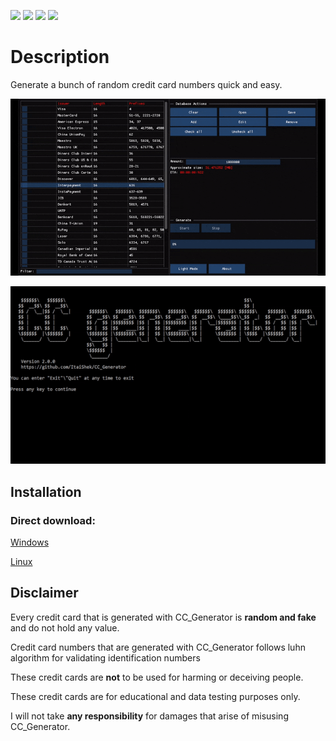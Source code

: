 <!-- Badges -->
[![](https://img.shields.io/github/v/release/ItaiShek/CC_Generator)](https://github.com/ItaiShek/CC_Generator/releases)
![](https://img.shields.io/github/downloads/ItaiShek/CC_Generator/total?color=red)
[![](https://img.shields.io/github/issues/ItaiShek/CC_Generator?color=yellow)](https://github.com/ItaiShek/CC_Generator/issues)
[![](https://img.shields.io/github/license/ItaiShek/CC_Generator?label=license&color=green)](https://github.com/ItaiShek/CC_Generator/blob/main/LICENSE)

# Description

Generate a bunch of random credit card numbers quick and easy.

![GUI](images/GUI.gif "GUI")

![Console](images/Console.gif "Console")

## Installation

### Direct download:
[Windows](https://github.com/ItaiShek/CC_Generator/releases/latest/download/CC_Generator_win.zip)

[Linux](https://github.com/ItaiShek/CC_Generator/releases/latest/download/CC_Generator_linux.zip)

## Disclaimer
Every credit card that is generated with CC_Generator is **random and fake** and do not hold any value.

Credit card numbers that are generated with CC_Generator follows luhn algorithm for validating identification numbers

These credit cards are **not** to be used for harming or deceiving people.

These credit cards are for educational and data testing purposes only.

I will not take **any responsibility** for damages that arise of misusing CC_Generator.
